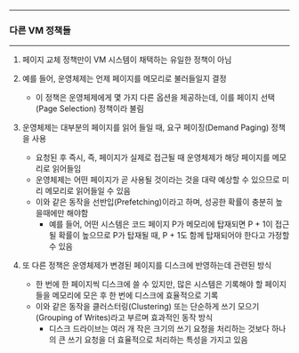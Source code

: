 -----
### 다른 VM 정책들
-----
1. 페이지 교체 정책만이 VM 시스템이 채택하는 유일한 정책이 아님
2. 예를 들어, 운영체제는 언제 페이지를 메모리로 불러들일지 결정
   - 이 정책은 운영체제에게 몇 가지 다른 옵션을 제공하는데, 이를 페이지 선택(Page Selection) 정책이라 불림

3. 운영체제는 대부분의 페이지를 읽어 들일 때, 요구 페이징(Demand Paging) 정책을 사용
   - 요청된 후 즉시, 즉, 페이지가 실제로 접근될 때 운영체제가 해당 페이지를 메모리로 읽어들임
   - 운영체제는 어떤 페이지가 곧 사용될 것이라는 것을 대략 예상할 수 있으므로 미리 메모리로 읽어들일 수 있음
   - 이와 같은 동작을 선반입(Prefetching)이라고 하며, 성공한 확률이 충분히 높을때에만 해야함
     + 예를 들어, 어떤 시스템은 코드 페이지 P가 메모리에 탑재되면 P + 1이 접근될 확률이 높으므로 P가 탑재될 때, P + 1도 함께 탑재되어야 한다고 가정할 수 있음

4. 또 다른 정책은 운영체제가 변경된 페이지를 디스크에 반영하는데 관련된 방식
   - 한 번에 한 페이지씩 디스크에 쓸 수 있지만, 많은 시스템은 기록해야 할 페이지들을 메모리에 모은 후 한 번에 디스크에 효율적으로 기록
   - 이와 같은 동작을 클러스터링(Clustering) 또는 단순하게 쓰기 모으기(Grouping of Writes)라고 부르며 효과적인 동작 방식
     + 디스크 드라이브는 여러 개 작은 크기의 쓰기 요청을 처리하는 것보다 하나의 큰 쓰기 요청을 더 효율적으로 처리하는 특성을 가지고 있음

